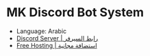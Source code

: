 # MK Discord Bot System

- Language: Arabic
- [Discord Server | رابط السيرفر](https://discord.gg/5FqRnMHKHR)
- [Free Hosting | استضافة مجانية](https://dash.hidencloud.com/aff/CNWR9B)
